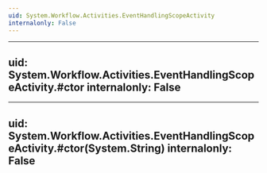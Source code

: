 ```yaml
---
uid: System.Workflow.Activities.EventHandlingScopeActivity
internalonly: False
---
```


---
uid: System.Workflow.Activities.EventHandlingScopeActivity.#ctor
internalonly: False
---

---
uid: System.Workflow.Activities.EventHandlingScopeActivity.#ctor(System.String)
internalonly: False
---
